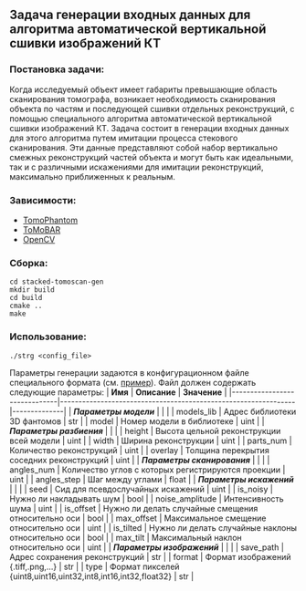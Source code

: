 ## Задача генерации входных данных для алгоритма автоматической вертикальной сшивки изображений КТ

### Постановка задачи:
Когда исследуемый объект имеет габариты превышающие область сканирования томографа, возникает необходимость сканирования объекта по частям и последующей сшивки отдельных реконструкций, с помощью специального алгоритма автоматической вертикальной сшивки изображений КТ. Задача состоит в генерации входных данных для этого алгоритма путем имитации процесса стекового сканирования. Эти данные представляют собой набор вертикально смежных реконструкций частей объекта и могут быть как идеальными, так и с различными искажениями для имитации реконструкций, максимально приближенных к реальным.

### Зависимости:
- [TomoPhantom](https://github.com/dkazanc/TomoPhantom)
- [ToMoBAR](https://github.com/dkazanc/ToMoBAR)
- [OpenCV](https://opencv.org/)

### Сборка:
```
cd stacked-tomoscan-gen
mkdir build
cd build
cmake ..
make
```

### Использование:
```
./strg <config_file>
```
Параметры генерации задаются в конфигурационном файле специального формата (см. [пример](https://github.com/egor79k/stacked-tomoscan-gen/blob/main/gen_params.config)). Файл должен содержать следующие параметры:
| **Имя**                      | **Описание**                                                   | **Значение** |
|------------------------------|----------------------------------------------------------------|--------------|
| **_Параметры модели_**       |                                                                |              |
| models_lib                   | Адрес библиотеки 3D фантомов                                   | str          |
| model                        | Номер модели в библиотеке                                      | uint         |
| **_Параметры разбиения_**    |                                                                |              |
| height                       | Высота цельной реконструкции всей модели                       | uint         |
| width                        | Ширина реконструкции                                           | uint         |
| parts_num                    | Количество реконструкций                                       | uint         |
| overlay                      | Толщина перекрытия соседних реконструкций                      | uint         |
| **_Параметры сканирования_** |                                                                |              |
| angles_num                   | Количество углов с которых регистрируются проекции             | uint         |
| angles_step                  | Шаг между углами                                               | float        |
| **_Параметры искажений_**    |                                                                |              |
| seed                         | Сид для псевдослучайных искажений                              | uint         |
| is_noisy                     | Нужно ли накладывать шум                                       | bool         |
| noise_amplitude              | Интенсивность шума                                             | uint         |
| is_offset                    | Нужно ли делать случайные смещения относительно оси            | bool         |
| max_offset                   | Максимальное смещение относительно оси                         | uint         |
| is_tilted                    | Нужно ли делать случайные наклоны относительно оси             | bool         |
| max_tilt                     | Максимальный наклон относительно оси                           | uint         |
| **_Параметры изображений_**  |                                                                |              |
| save_path                    | Адрес сохранения реконструкций                                 | str          |
| format                       | Формат изображений {.tiff,.png,...}                            | str          |
| type                         | Формат пикселей {uint8,uint16,uint32,int8,int16,int32,float32} | str          |
